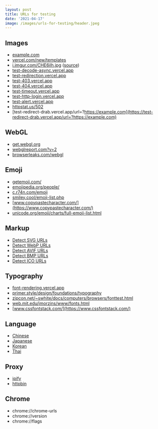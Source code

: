 ```yaml
---
layout: post
title: URLs for testing
date: '2021-04-17'
image: /images/urls-for-testing/header.jpeg
---
```


## Images

- [example.com](https://example.com)
- [vercel.com/new/templates](https://vercel.com/new/templates)
- [i.imgur.com/CHE6ilh.jpg](https://i.imgur.com/CHE6ilh.jpg) ([source](https://wallpapersafari.com/w/UrvL4y/))
- [test-decode-async.vercel.app](https://test-decode-async.vercel.app)
- [test-redirection.vercel.app](https://test-redirection.vercel.app)
- [test-403.vercel.app](https://test-403.vercel.app)
- [test-404.vercel.app](https://test-404.vercel.app)
- [test-timeout.vercel.app](https://test-timeout.vercel.app)
- [test-http-login.vercel.app](https://test-http-login.vercel.app)
- [test-alert.vercel.app](https://test-alert.vercel.app)
- [httpstat.us/502](https://httpstat.us/502)
- [test-redirect-drab.vercel.app/url=?https://example.com](https://test-redirect-drab.vercel.app/url=?https://example.com)

## WebGL

- [get.webgl.org](https://get.webgl.org/)
- [webglreport.com?v=2](https://webglreport.com/?v=2)
- [browserleaks.com/webgl](https://browserleaks.com/webgl)

## Emoji

- [getemoji.com/](https://getemoji.com/)
- [emojipedia.org/people/](https://emojipedia.org/people/)
- [c.r74n.com/emoji](https://c.r74n.com/emoji)
- [smiley.cool/emoji-list.php](https://smiley.cool/emoji-list.php)
- [www.copypastecharacter.com/](https://www.copypastecharacter.com/)
- [unicode.org/emoji/charts/full-emoji-list.html](https://unicode.org/emoji/charts/full-emoji-list.html)

## Markup

- [Detect SVG URLs](https://compose-html.vercel.app?head=%3Cmeta+property%3D%22og%3Aimage%22+content%3D%22https%3A%2F%2Fraw.githubusercontent.com%2Fmicrolinkhq%2Fsplashy%2Fnext%2Ftest%2Ffixtures%2Fw3c_home.svg%22%3E)
- [Detect WebP URLs](https://compose-html.vercel.app?head=%3Cmeta+property%3D%22og%3Aimage%22+content%3D%22https%3A%2F%2Fraw.githubusercontent.com%2Fmicrolinkhq%2Fsplashy%2Fmaster%2Ftest%2Ffixtures%2Fimage.webp%22%3E)
- [Detect AVIF URLs](https://compose-html.vercel.app?head=%3Cmeta+property%3D%22og%3Aimage%22+content%3D%22https%3A%2F%2Fraw.githubusercontent.com%2Fmicrolinkhq%2Fsplashy%2Fnext%2Ftest%2Ffixtures%2Fw3c_home.avif%22%3)
- [Detect BMP URLs](https://compose-html.vercel.app?head=%3Cmeta+property%3D%22og%3Aimage%22+content%3D%22https%3A%2F%2Fraw.githubusercontent.com%2Fmicrolinkhq%2Fsplashy%2Fmaster%2Ftest%2Ffixtures%2Fw3c_home.bmp%22%3E)
- [Detect ICO URLs](https://compose-html.vercel.app?head=%3Cmeta+property%3D%22og%3Aimage%22+content%3D%22https%3A%2F%2Fraw.githubusercontent.com%2Fmicrolinkhq%2Fsplashy%2Fnext%2Ftest%2Ffixtures%2Fw3c_home.ico%22%3E)

## Typography

- [font-rendering.vercel.app](https://font-rendering.vercel.app)
- [primer.style/design/foundations/typography](https://primer.style/design/foundations/typography)
- [zipcon.net/~swhite/docs/computers/browsers/fonttest.html](https://zipcon.net/~swhite/docs/computers/browsers/fonttest.html)
- [web.mit.edu/jmorzins/www/fonts.html](https://web.mit.edu/jmorzins/www/fonts.html)
- [www.cssfontstack.com/](https://www.cssfontstack.com/)

## Language

- [Chinese](https://m.baidu.com)
- [Japanese](https://www.yahoo.co.jp)
- [Korean](https://www.naver.com)
- [Thai](https://www.sanook.com)

## Proxy

- [ipify](https://api64.ipify.org?format=json)
- [httpbin](https://httpbin.org/anything?json)

## Chrome

- chrome://chrome-urls
- chrome://version
- chrome://flags
